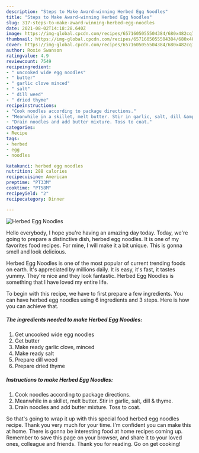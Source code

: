 ```yaml
---
description: "Steps to Make Award-winning Herbed Egg Noodles"
title: "Steps to Make Award-winning Herbed Egg Noodles"
slug: 317-steps-to-make-award-winning-herbed-egg-noodles
date: 2021-08-02T14:18:28.640Z
image: https://img-global.cpcdn.com/recipes/6571605055504384/680x482cq70/herbed-egg-noodles-recipe-main-photo.jpg
thumbnail: https://img-global.cpcdn.com/recipes/6571605055504384/680x482cq70/herbed-egg-noodles-recipe-main-photo.jpg
cover: https://img-global.cpcdn.com/recipes/6571605055504384/680x482cq70/herbed-egg-noodles-recipe-main-photo.jpg
author: Roxie Swanson
ratingvalue: 4.9
reviewcount: 7549
recipeingredient:
- " uncooked wide egg noodles"
- " butter"
- " garlic clove minced"
- " salt"
- " dill weed"
- " dried thyme"
recipeinstructions:
- "Cook noodles according to package directions."
- "Meanwhile in a skillet, melt butter. Stir in garlic, salt, dill &amp; thyme."
- "Drain noodles and add butter mixture. Toss to coat."
categories:
- Recipe
tags:
- herbed
- egg
- noodles

katakunci: herbed egg noodles 
nutrition: 288 calories
recipecuisine: American
preptime: "PT33M"
cooktime: "PT58M"
recipeyield: "2"
recipecategory: Dinner

---
```



![Herbed Egg Noodles](https://img-global.cpcdn.com/recipes/6571605055504384/680x482cq70/herbed-egg-noodles-recipe-main-photo.jpg)

Hello everybody, I hope you're having an amazing day today. Today, we're going to prepare a distinctive dish, herbed egg noodles. It is one of my favorites food recipes. For mine, I will make it a bit unique. This is gonna smell and look delicious.

Herbed Egg Noodles is one of the most popular of current trending foods on earth. It's appreciated by millions daily. It is easy, it's fast, it tastes yummy. They're nice and they look fantastic. Herbed Egg Noodles is something that I have loved my entire life.




To begin with this recipe, we have to first prepare a few ingredients. You can have herbed egg noodles using 6 ingredients and 3 steps. Here is how you can achieve that.

<!--inarticleads1-->

##### The ingredients needed to make Herbed Egg Noodles:

1. Get  uncooked wide egg noodles
1. Get  butter
1. Make ready  garlic clove, minced
1. Make ready  salt
1. Prepare  dill weed
1. Prepare  dried thyme




<!--inarticleads2-->

##### Instructions to make Herbed Egg Noodles:

1. Cook noodles according to package directions.
1. Meanwhile in a skillet, melt butter. Stir in garlic, salt, dill &amp; thyme.
1. Drain noodles and add butter mixture. Toss to coat.




So that's going to wrap it up with this special food herbed egg noodles recipe. Thank you very much for your time. I'm confident you can make this at home. There is gonna be interesting food at home recipes coming up. Remember to save this page on your browser, and share it to your loved ones, colleague and friends. Thank you for reading. Go on get cooking!
